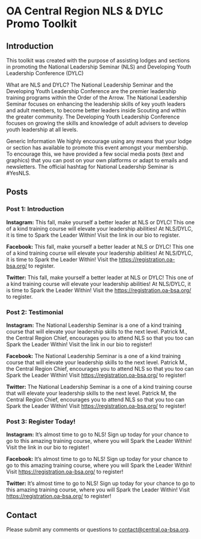 # OA Central Region NLS & DYLC Promo Toolkit

## Introduction
This toolkit was created with the purpose of assisting lodges and sections in promoting the National Leadership Seminar (NLS) and Developing Youth Leadership Conference (DYLC)


What are NLS and DYLC?
The National Leadership Seminar and the Developing Youth Leadership Conference are the premier leadership training programs within the Order of the Arrow. The National Leadership Seminar focuses on enhancing the leadership skills of key youth leaders and adult members, to become better leaders inside Scouting and within the greater community. The Developing Youth Leadership Conference focuses on growing the skills and knowledge of adult advisers to develop youth leadership at all levels.


Generic Information
We highly encourage using any means that your lodge or section has available to promote this event amongst your membership. To encourage this, we have provided a few social media posts (text and graphics) that you can post on your own platforms or adapt to emails and newsletters.  The official hashtag for National Leadership Seminar is #YesNLS.


## Posts

### Post 1: Introduction

**Instagram:**
This fall, make yourself a better leader at NLS or DYLC! This one of a kind training course will elevate your leadership abilities! At NLS/DYLC, it is time to Spark the Leader Within! Visit the link in our bio to register.

**Facebook:**
This fall, make yourself a better leader at NLS or DYLC! This one of a kind training course will elevate your leadership abilities! At NLS/DYLC, it is time to Spark the Leader Within! Visit the https://registration.oa-bsa.org/ to register.

**Twitter:**
This fall, make yourself a better leader at NLS or DYLC! This one of a kind training course will elevate your leadership abilities! At NLS/DYLC, it is time to Spark the Leader Within! Visit the https://registration.oa-bsa.org/ to register.


### Post 2: Testimonial

**Instagram:**
The National Leadership Seminar is a one of a kind training course that will elevate your leadership skills to the next level. Patrick M., the Central Region Chief, encourages you to attend NLS so that you too can Spark the Leader Within! Visit the link in our bio to register!

**Facebook:**
The National Leadership Seminar is a one of a kind training course that will elevate your leadership skills to the next level. Patrick M., the Central Region Chief, encourages you to attend NLS so that you too can Spark the Leader Within! Visit https://registration.oa-bsa.org/ to register!

**Twitter:**
The National Leadership Seminar is a one of a kind training course that will elevate your leadership skills to the next level. Patrick M, the Central Region Chief, encourages you to attend NLS so that you too can Spark the Leader Within! Visit https://registration.oa-bsa.org/ to register!


### Post 3: Register Today!

**Instagram:**
It’s almost time to go to NLS! Sign up today for your chance to go to this amazing training course, where you will Spark the Leader Within! Visit the link in our bio to register!

**Facebook:**
It’s almost time to go to NLS! Sign up today for your chance to go to this amazing training course, where you will Spark the Leader Within! Visit https://registration.oa-bsa.org/ to register!

**Twitter:**
It’s almost time to go to NLS! Sign up today for your chance to go to this amazing training course, where you will Spark the Leader Within! Visit https://registration.oa-bsa.org/ to register!


## Contact

Please submit any comments or questions to [contact@central.oa-bsa.org](mailto:contact@central.oa-bsa.org).
